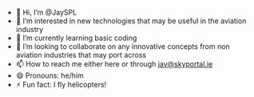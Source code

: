 - 👋 Hi, I’m @JaySPL
- 👀 I’m interested in new technologies that may be useful in the aviation industry
- 🌱 I’m currently learning basic coding
- 💞️ I’m looking to collaborate on any innovative concepts from non aviation industries that may port across
- 📫 How to reach me either here or through jay@skyportal.ie
- 😄 Pronouns: he/him
- ⚡ Fun fact: I fly helicopters!

<!---
JaySPL/JaySPL is a ✨ special ✨ repository because its `README.md` (this file) appears on your GitHub profile.
You can click the Preview link to take a look at your changes.
--->
